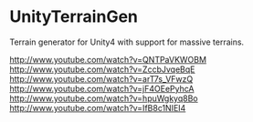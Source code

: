 UnityTerrainGen
===============

Terrain generator for Unity4 with support for massive terrains.


http://www.youtube.com/watch?v=QNTPaVKWOBM
http://www.youtube.com/watch?v=ZccbJvqeBqE
http://www.youtube.com/watch?v=arT7s_VFwzQ
http://www.youtube.com/watch?v=jF4OEePyhcA
http://www.youtube.com/watch?v=hpuWgkyq8Bo
http://www.youtube.com/watch?v=IfB8c1NIEI4
